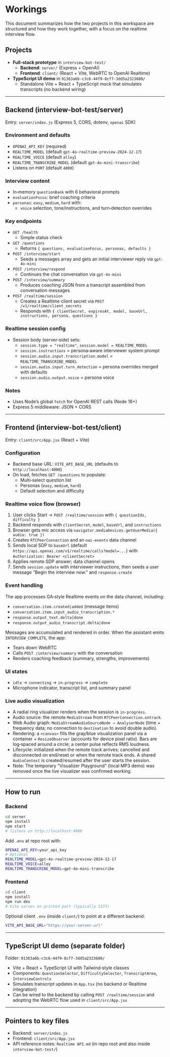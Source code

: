 # Workings

This document summarizes how the two projects in this workspace are structured and how they work together, with a focus on the realtime interview flow.

## Projects

- **Full‑stack prototype** in `interview-bot-test/`
  - **Backend**: `server/` (Express + OpenAI)
  - **Frontend**: `client/` (React + Vite, WebRTC to OpenAI Realtime)
- **TypeScript UI demo** in `91363a6b-c3c6-44f9-8cf7-3dd5a2323680/`
  - Standalone Vite + React + TypeScript mock that simulates transcripts (no backend wiring)

---

## Backend (interview-bot-test/server)

Entry: `server/index.js` (Express 5, CORS, dotenv, `openai` SDK)

### Environment and defaults
- `OPENAI_API_KEY` (required)
- `REALTIME_MODEL` (default `gpt-4o-realtime-preview-2024-12-17`)
- `REALTIME_VOICE` (default `alloy`)
- `REALTIME_TRANSCRIBE_MODEL` (default `gpt-4o-mini-transcribe`)
- Listens on `PORT` (default `4000`)

### Interview content
- In‑memory `questionBank` with 6 behavioral prompts
- `evaluationFocus`: brief coaching criteria
- `personas`: `easy`, `medium`, `hard` with:
  - `voice` selection, tone/instructions, and turn‑detection overrides

### Key endpoints
- `GET /health`
  - Simple status check
- `GET /questions`
  - Returns `{ questions, evaluationFocus, personas, defaults }`
- `POST /interview/start`
  - Seeds a messages array and gets an initial interviewer reply via `gpt-4o-mini`
- `POST /interview/respond`
  - Continues the chat conversation via `gpt-4o-mini`
- `POST /interview/summary`
  - Produces coaching JSON from a transcript assembled from conversation messages
- `POST /realtime/session`
  - Creates a Realtime client secret via `POST /v1/realtime/client_secrets`
  - Responds with `{ clientSecret, expiresAt, model, baseUrl, instructions, persona, questions }`

### Realtime session config
- Session body (server‑side) sets:
  - `session.type = "realtime"`, `session.model = REALTIME_MODEL`
  - `session.instructions` = persona‑aware interviewer system prompt
  - `session.audio.input.transcription.model` = `REALTIME_TRANSCRIBE_MODEL`
  - `session.audio.input.turn_detection` = persona overrides merged with defaults
  - `session.audio.output.voice` = persona voice

### Notes
- Uses Node’s global `fetch` for OpenAI REST calls (Node 18+)
- Express 5 middleware: JSON + CORS

---

## Frontend (interview-bot-test/client)

Entry: `client/src/App.jsx` (React + Vite)

### Configuration
- Backend base URL: `VITE_API_BASE_URL` (defaults to `http://localhost:4000`)
- On load, fetches `GET /questions` to populate:
  - Multi‑select question list
  - Personas (`easy`, `medium`, `hard`)
  - Default selection and difficulty

### Realtime voice flow (browser)
1. User clicks Start → `POST /realtime/session` with `{ questionIds, difficulty }`
2. Backend responds with `clientSecret`, `model`, `baseUrl`, and `instructions`
3. Browser gets mic access via `navigator.mediaDevices.getUserMedia({ audio: true })`
4. Creates `RTCPeerConnection` and an `oai-events` data channel
5. Sends local SDP to `baseUrl` (default `https://api.openai.com/v1/realtime/calls?model=...`) with `Authorization: Bearer <clientSecret>`
6. Applies remote SDP answer; data channel opens
7. Sends `session.update` with interviewer instructions, then seeds a user message “Begin the interview now.” and `response.create`

### Event handling
The app processes GA‑style Realtime events on the data channel, including:
- `conversation.item.created|added` (message items)
- `conversation.item.input_audio_transcription.*`
- `response.output_text.delta|done`
- `response.output_audio_transcript.delta|done`

Messages are accumulated and rendered in order. When the assistant emits `INTERVIEW_COMPLETE`, the app:
- Tears down WebRTC
- Calls `POST /interview/summary` with the conversation
- Renders coaching feedback (summary, strengths, improvements)

### UI states
- `idle` → `connecting` → `in-progress` → `complete`
- Microphone indicator, transcript list, and summary panel

### Live audio visualization
- A radial ring visualizer renders when the session is `in-progress`.
- Audio source: the remote `MediaStream` from `RTCPeerConnection.ontrack`.
- Web Audio graph: `MediaStreamAudioSourceNode → AnalyserNode` (time + frequency data; no connection to `destination` to avoid double audio).
- Rendering: a `<canvas>` fills the gray/blue visualization panel via a container + `ResizeObserver` (accounts for device pixel ratio). Bars are log‑spaced around a circle; a center pulse reflects RMS loudness.
- Lifecycle: initialized when the remote track arrives; cancelled and disconnected on end/reset or when the remote track ends. A shared `AudioContext` is created/resumed after the user starts the session.
- Note: The temporary “Visualizer Playground” (local MP3 demo) was removed once the live visualizer was confirmed working.

---

## How to run

### Backend
```bash
cd server
npm install
npm start
# listens on http://localhost:4000
```
Add `.env` at repo root with:
```bash
OPENAI_API_KEY=your_api_key
# Optional
REALTIME_MODEL=gpt-4o-realtime-preview-2024-12-17
REALTIME_VOICE=alloy
REALTIME_TRANSCRIBE_MODEL=gpt-4o-mini-transcribe
```

### Frontend
```bash
cd client
npm install
npm run dev
# Vite serves on printed port (typically 5173)
```
Optional client `.env` (inside `client/`) to point at a different backend:
```bash
VITE_API_BASE_URL="https://your-server-url"
```

---

## TypeScript UI demo (separate folder)

Folder: `91363a6b-c3c6-44f9-8cf7-3dd5a2323680/`

- Vite + React + TypeScript UI with Tailwind‑style classes
- Components: `QuestionSelector`, `DifficultySelector`, `TranscriptArea`, `InterviewControls`
- Simulates transcript updates in `App.tsx` (no backend or Realtime integration)
- Can be wired to the backend by calling `POST /realtime/session` and adopting the WebRTC flow used in `client/src/App.jsx`

---

## Pointers to key files
- Backend: `server/index.js`
- Frontend: `client/src/App.jsx`
- API reference notes: `Realtime API.md` (in repo root and also inside `interview-bot-test/`)

